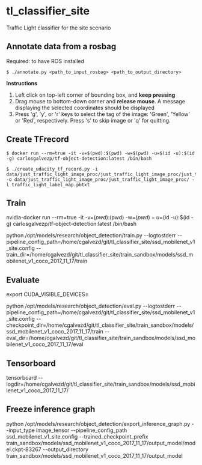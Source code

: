 # tl_classifier_site
Traffic Light classifier for the site scenario

## Annotate data from a rosbag
Required: to have ROS installed

    $ ./annotate.py <path_to_input_rosbag> <path_to_output_directory>

**Instructions**

1. Left click on top-left corner of bounding box, and **keep pressing**
2. Drag mouse to bottom-down corner and **release mouse**. A message
displaying the selected coordinates should be displayed
3. Press 'g', 'y', or 'r' keys to select the tag of the image: 'Green', 'Yellow'
or 'Red', respectively. Press 's' to skip image or 'q' for quitting.

## Create TFrecord

    $ docker run --rm=true -it -v=$(pwd):$(pwd) -w=$(pwd) -u=$(id -u):$(id -g) carlosgalvezp/tf-object-detection:latest /bin/bash

    $ ./create_udacity_tf_record.py -i data/just_traffic_light_image_proc/just_traffic_light_image_proc/just_traffic_light_image_proc_annotations.csv -o data/just_traffic_light_image_proc/just_traffic_light_image_proc/ -l traffic_light_label_map.pbtxt 


## Train

nvidia-docker run --rm=true -it -v=$(pwd):$(pwd) -w=$(pwd) -u=$(id -u):$(id -g) carlosgalvezp/tf-object-detection:latest /bin/bash

python /opt/models/research/object_detection/train.py --logtostderr --pipeline_config_path=/home/cgalvezd/git/tl_classifier_site/ssd_mobilenet_v1_site.config --train_dir=/home/cgalvezd/git/tl_classifier_site/train_sandbox/models/ssd_mobilenet_v1_coco_2017_11_17/train

## Evaluate

export CUDA_VISIBLE_DEVICES=

python /opt/models/research/object_detection/eval.py --logtostderr --pipeline_config_path=/home/cgalvezd/git/tl_classifier_site/ssd_mobilenet_v1_site.config --checkpoint_dir=/home/cgalvezd/git/tl_classifier_site/train_sandbox/models/ssd_mobilenet_v1_coco_2017_11_17/train --eval_dir=/home/cgalvezd/git/tl_classifier_site/train_sandbox/models/ssd_mobilenet_v1_coco_2017_11_17/eval

## Tensorboard
tensorboard --logdir=/home/cgalvezd/git/tl_classifier_site/train_sandbox/models/ssd_mobilenet_v1_coco_2017_11_17/

## Freeze inference graph

python /opt/models/research/object_detection/export_inference_graph.py --input_type image_tensor --pipeline_config_path ssd_mobilenet_v1_site.config --trained_checkpoint_prefix train_sandbox/models/ssd_mobilenet_v1_coco_2017_11_17/output_model/model.ckpt-83267 --output_directory train_sandbox/models/ssd_mobilenet_v1_coco_2017_11_17/output_model
